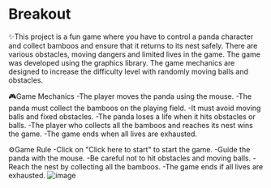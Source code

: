 # Breakout
✨This project is a fun game where you have to control a panda character and collect bamboos and ensure that it returns to its nest safely. There are various obstacles, moving dangers and limited lives in the game. The game was developed using the graphics library. The game mechanics are designed to increase the difficulty level with randomly moving balls and obstacles.

🎮Game Mechanics
-The player moves the panda using the mouse.
-The panda must collect the bamboos on the playing field.
-It must avoid moving balls and fixed obstacles.
-The panda loses a life when it hits obstacles or balls.
-The player who collects all the bamboos and reaches its nest wins the game.
-The game ends when all lives are exhausted.

⚙️Game Rule
-Click on "Click here to start" to start the game.
-Guide the panda with the mouse.
-Be careful not to hit obstacles and moving balls.
-Reach the nest by collecting all the bamboos.
-The game ends if all lives are exhausted.
![image](https://github.com/user-attachments/assets/a88eea81-c926-4e2b-8adc-18a093a74651)
